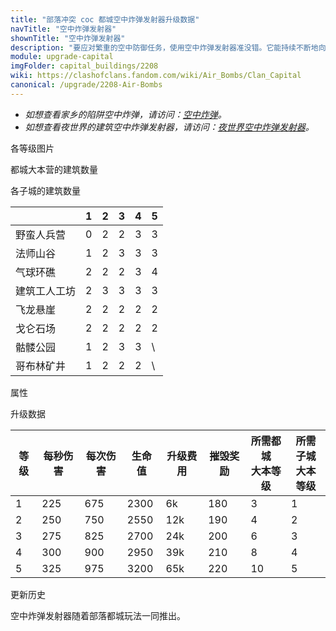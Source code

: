 ```yaml
---
title: "部落冲突 coc 都城空中炸弹发射器升级数据"
navTitle: "空中炸弹发射器"
shownTitle: "空中炸弹发射器"
description: "要应对繁重的空中防御任务，使用空中炸弹发射器准没错。它能持续不断地向空中发射木桶，木桶会在空中爆炸重创敌军！"
module: upgrade-capital
imgFolder: capital_buildings/2208
wiki: https://clashofclans.fandom.com/wiki/Air_Bombs/Clan_Capital
canonical: /upgrade/2208-Air-Bombs
---
```


- *如想查看家乡的陷阱空中炸弹，请访问：[空中炸弹](/upgrade/0382-Air-Bomb)。*
- *如想查看夜世界的建筑空中炸弹发射器，请访问：[夜世界空中炸弹发射器](/upgrade/1107-Air-Bombs)。*

<UnitInfo :folder="$frontmatter.imgFolder" imgSrc="Air_Bombs5.png" :imgAlt="$frontmatter.navTitle"
    description="要应对繁重的空中防御任务，使用空中炸弹发射器准没错。<br>它能持续不断地向空中发射木桶，木桶会在空中爆炸重创敌军！"
    :isSmallImg="true" />

<SmallTitle>各等级图片</SmallTitle>

<Panel>
    <UnitImgGroup :folder="$frontmatter.imgFolder">
        <UnitImg imgTitle="废墟" imgSrc="Air_Bombs_Ruin.png" />
        <UnitImg imgTitle="1 级" imgSrc="Air_Bombs1.png" />
        <UnitImg imgTitle="2 级" imgSrc="Air_Bombs2.png" />
        <UnitImg imgTitle="3 级" imgSrc="Air_Bombs3.png" />
        <UnitImg imgTitle="4 级" imgSrc="Air_Bombs4.png" />
        <UnitImg imgTitle="5 级" imgSrc="Air_Bombs5.png" />
    </UnitImgGroup>
</Panel>

<SmallTitle>都城大本营的建筑数量</SmallTitle>

<BuildingNum>
    <BuildingNumRow title="大本等级" num="1 - 2, 3, 4 - 10" />
    <BuildingNumRow title="建筑数量" num="    0, 1,      2" />
</BuildingNum>

<SmallTitle>各子城的建筑数量</SmallTitle>

<DistrictTable>

|             |   1   |   2   |   3   |   4   |   5   |
|     ---     |  ---  |  ---  |  ---  |  ---  |  ---  |
|  野蛮人兵营  |   0   |   2   |   2   |   3   |   3   |
|   法师山谷   |   1   |   2   |   3   |   3   |   3   |
|   气球环礁   |   2   |   2   |   2   |   3   |   4   |
| 建筑工人工坊 |   2   |   3   |   3   |   3   |   3   |
|   飞龙悬崖   |   2   |   2   |   2   |   2   |   2   |
|   戈仑石场   |   2   |   2   |   2   |   2   |   2   |
|   骷髅公园   |   1   |   2   |   3   |   3   |   \   |
|  哥布林矿井  |   1   |   2   |   2   |   2   |   \   |

</DistrictTable>

<SmallTitle>属性</SmallTitle>

<UnitProperties>
    <UnitProperty pKey="占地面积" pValue="2×2" />
    <UnitProperty pKey="判定面积" pValue="1×1" :isJudgeSquare="true" />
    <UnitProperty pKey="伤害类型" pValue="范围伤害" />
    <UnitProperty pKey="伤害半径" pValue="1.2 格" />
    <UnitProperty pKey="攻击的目标" pValue="仅空中目标" />
    <UnitProperty pKey="射程" pValue="8.5 格" />
    <UnitProperty pKey="攻速" pValue="3 秒/次" />
</UnitProperties>

<SmallTitle>升级数据</SmallTitle>

<script setup>
const tableExtraInfo = [
    {
        "column": 4,
        "type": "cost",
        "icon": "Gold3",
        "noGoldPass": true
    },
    {
        "column": 5,
        "type": "number",
        "icon": "Gold3",
        "noGoldPass": true
    }
];
</script>

<UnitTable :tableExtraInfo="tableExtraInfo">

| 等级 | 每秒伤害 | 每次伤害 | 生命值 | 升级费用 | 摧毁奖励 |所需都城<br>大本等级|所需子城<br>大本等级|
| ---- |   ---   |   ---   |   ---  |   ---   |   ---   |        ---        |        ---       |
|   1  |   225   |   675   |  2300  |    6k   |   180   |         3         |         1        |
|   2  |   250   |   750   |  2550  |   12k   |   190   |         4         |         2        |
|   3  |   275   |   825   |  2700  |   24k   |   200   |         6         |         3        |
|   4  |   300   |   900   |  2950  |   39k   |   210   |         8         |         4        |
|   5  |   325   |   975   |  3200  |   65k   |   220   |         10        |         5        |
</UnitTable>

<SmallTitle>更新历史</SmallTitle>

<Timeline>
    <TimelineItem date="2022/05/02">
        <TimelineRow>空中炸弹发射器随着部落都城玩法一同推出。</TimelineRow>
    </TimelineItem>
    <TimelineItem :historyBottom="true" />
</Timeline>